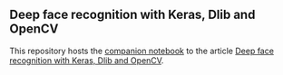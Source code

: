 ## Deep face recognition with Keras, Dlib and OpenCV

This repository hosts the [companion notebook](http://nbviewer.jupyter.org/github/krasserm/face-recognition/blob/master/face-recognition.ipynb?flush_cache=true) to the article [Deep face recognition with Keras, Dlib and OpenCV](https://krasserm.github.io/2018/02/07/deep-face-recognition/).
